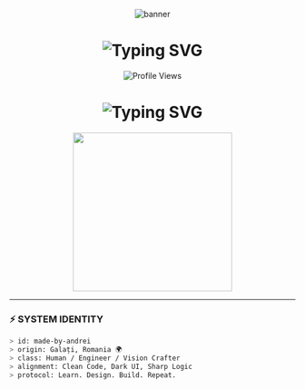 <p align="center">
  <img src="https://capsule-render.vercel.app/api?type=waving&color=0:1a1a1a,100:333333&height=250&section=header&text=WELCOME%20TO%20MY%20PROFILE%20🕊&fontSize=50&fontColor=ffffff" alt="banner" />
</p> 

<h1 align="center">
  <img src="https://readme-typing-svg.demolab.com?font=JetBrains+Mono&weight=700&size=28&pause=800&center=true&vCenter=true&width=800&height=55&lines=Student+at+Faculty+of+Automation;From%3A+Gala%C8%9Bi%2C+Romania;First+you+learn%2C+then+you+remove+the+L.&color=FFFFFF" alt="Typing SVG" />
</h1>

<p align="center">
  <img src="https://komarev.com/ghpvc/?username=made-by-andrei&style=for-the-badge&color=gray" alt="Profile Views" />
</p>


<!-- made-by-andrei: The Digital Genesis Profile -->

<h1 align="center">
  <img src="https://readme-typing-svg.demolab.com?font=Fira+Code&size=30&pause=1000&color=00F7FF&center=true&vCenter=true&width=850&lines=BOOTING+SYSTEM+...;made-by-andrei+initialized.;LOADING+VISIONARY+ARCHITECTURE.;CONNECTED+TO+SOURCE+REALITY." alt="Typing SVG" />
</h1>

<p align="center">
  <img src="https://media.giphy.com/media/oe33xf3B50fsc/giphy.gif" width="280" />
</p>

---

### ⚡️ SYSTEM IDENTITY

```bash
> id: made-by-andrei
> origin: Galați, Romania 🌍
> class: Human / Engineer / Vision Crafter
> alignment: Clean Code, Dark UI, Sharp Logic
> protocol: Learn. Design. Build. Repeat.